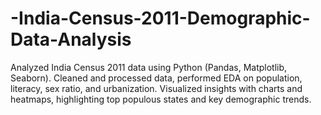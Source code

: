 # -India-Census-2011-Demographic-Data-Analysis
Analyzed India Census 2011 data using Python (Pandas, Matplotlib, Seaborn). Cleaned and processed data, performed EDA on population, literacy, sex ratio, and urbanization. Visualized insights with charts and heatmaps, highlighting top populous states and key demographic trends.
